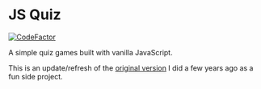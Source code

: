 # JS Quiz

[![CodeFactor](https://www.codefactor.io/repository/github/ntjnh/js-quiz/badge)](https://www.codefactor.io/repository/github/ntjnh/js-quiz)

A simple quiz games built with vanilla JavaScript.

This is an update/refresh of the [original version](https://nj-quiz.herokuapp.com/) I did a few years ago as a fun side project.

